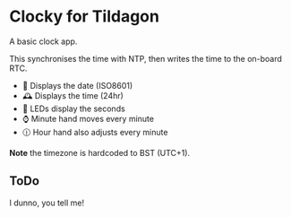 # Clocky for Tildagon

A basic clock app.

This synchronises the time with NTP, then writes the time to the on-board RTC.

* 📆  Displays the date (ISO8601)
* 🕰 Displays the time (24hr)
* 🚨 LEDs display the seconds
* ⌚ Minute hand moves every minute
* 🕧 Hour hand also adjusts every minute

**Note** the timezone is hardcoded to BST (UTC+1).

## ToDo

I dunno, you tell me!
